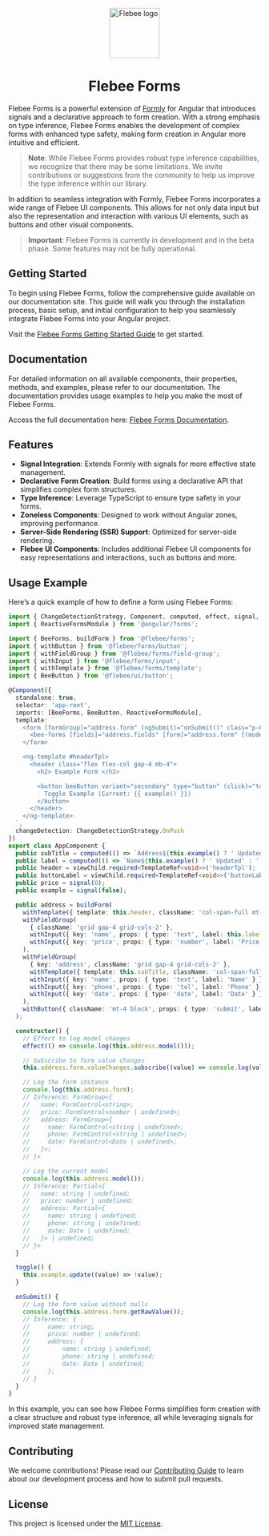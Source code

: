 <p align="center">
  <a href="https://components.flebee.com">
    <img src="https://components.flebee.com/favicon.svg" width="100" height="100" alt="Flebee logo">
  </a>
</p>

<h1 align="center">Flebee Forms</h1>

Flebee Forms is a powerful extension of [Formly](https://formly.dev/) for Angular that introduces signals and a declarative approach to form creation. With a strong emphasis on type inference, Flebee Forms enables the development of complex forms with enhanced type safety, making form creation in Angular more intuitive and efficient.

> **Note**: While Flebee Forms provides robust type inference capabilities, we recognize that there may be some limitations. We invite contributions or suggestions from the community to help us improve the type inference within our library.

In addition to seamless integration with Formly, Flebee Forms incorporates a wide range of Flebee UI components. This allows for not only data input but also the representation and interaction with various UI elements, such as buttons and other visual components.

> **Important**: Flebee Forms is currently in development and in the beta phase. Some features may not be fully operational.

## Getting Started

To begin using Flebee Forms, follow the comprehensive guide available on our documentation site. This guide will walk you through the installation process, basic setup, and initial configuration to help you seamlessly integrate Flebee Forms into your Angular project.

Visit the [Flebee Forms Getting Started Guide](https://components.flebee.com/docs/forms/installation) to get started.

## Documentation

For detailed information on all available components, their properties, methods, and examples, please refer to our documentation. The documentation provides usage examples to help you make the most of Flebee Forms.

Access the full documentation here: [Flebee Forms Documentation](https://components.flebee.com/docs/forms).

## Features

- **Signal Integration**: Extends Formly with signals for more effective state management.
- **Declarative Form Creation**: Build forms using a declarative API that simplifies complex form structures.
- **Type Inference**: Leverage TypeScript to ensure type safety in your forms.
- **Zoneless Components**: Designed to work without Angular zones, improving performance.
- **Server-Side Rendering (SSR) Support**: Optimized for server-side rendering.
- **Flebee UI Components**: Includes additional Flebee UI components for easy representations and interactions, such as buttons and more.

## Usage Example

Here’s a quick example of how to define a form using Flebee Forms:

```typescript
import { ChangeDetectionStrategy, Component, computed, effect, signal, TemplateRef, viewChild } from '@angular/core';
import { ReactiveFormsModule } from '@angular/forms';

import { BeeForms, buildForm } from '@flebee/forms';
import { withButton } from '@flebee/forms/button';
import { withFieldGroup } from '@flebee/forms/field-group';
import { withInput } from '@flebee/forms/input';
import { withTemplate } from '@flebee/forms/template';
import { BeeButton } from '@flebee/ui/button';

@Component({
  standalone: true,
  selector: 'app-root',
  imports: [BeeForms, BeeButton, ReactiveFormsModule],
  template: `
    <form [formGroup]="address.form" (ngSubmit)="onSubmit()" class="p-6">
      <bee-forms [fields]="address.fields" [form]="address.form" [(model)]="address.model" />
    </form>

    <ng-template #headerTpl>
      <header class="flex flex-col gap-4 mb-4">
        <h2> Example Form </h2>

        <button beeButton variant="secondary" type="button" (click)="toggle()">
          Toggle Example (Current: {{ example() }})
        </button>
      </header>
    </ng-template>
  `,
  changeDetection: ChangeDetectionStrategy.OnPush
})
export class AppComponent {
  public subTitle = computed(() => `Address${this.example() ? ' Updated' : ''}`);
  public label = computed(() => `Name${this.example() ? ' Updated' : ''}`);
  public header = viewChild.required<TemplateRef<void>>('headerTpl');
  public buttonLabel = viewChild.required<TemplateRef<void>>('buttonLabel');
  public price = signal(0);
  public example = signal(false);

  public address = buildForm(
    withTemplate({ template: this.header, className: 'col-span-full mt-4' }),
    withFieldGroup(
      { className: 'grid gap-4 grid-cols-2' },
      withInput({ key: 'name', props: { type: 'text', label: this.label, required: true } }),
      withInput({ key: 'price', props: { type: 'number', label: 'Price' } })
    ),
    withFieldGroup(
      { key: 'address', className: 'grid gap-4 grid-cols-2' },
      withTemplate({ template: this.subTitle, className: 'col-span-full mt-4' }),
      withInput({ key: 'name', props: { type: 'text', label: 'Name' } }),
      withInput({ key: 'phone', props: { type: 'tel', label: 'Phone' } }),
      withInput({ key: 'date', props: { type: 'date', label: 'Date' } })
    ),
    withButton({ className: 'mt-4 block', props: { type: 'submit', label: 'Save' } })
  );

  constructor() {
    // Effect to log model changes
    effect(() => console.log(this.address.model()));

    // Subscribe to form value changes
    this.address.form.valueChanges.subscribe((value) => console.log(value));

    // Log the form instance
    console.log(this.address.form);
    // Inference: FormGroup<{
    //   name: FormControl<string>;
    //   price: FormControl<number | undefined>;
    //   address: FormGroup<{
    //     name: FormControl<string | undefined>;
    //     phone: FormControl<string | undefined>;
    //     date: FormControl<Date | undefined>;
    //   }>;
    // }>

    // Log the current model
    console.log(this.address.model());
    // Inference: Partial<{
    //   name: string | undefined;
    //   price: number | undefined;
    //   address: Partial<{
    //     name: string | undefined;
    //     phone: string | undefined;
    //     date: Date | undefined;
    //   }> | undefined;
    // }>
  }

  toggle() {
    this.example.update((value) => !value);
  }

  onSubmit() {
    // Log the form value without nulls
    console.log(this.address.form.getRawValue());
    // Inference: {
    //     name: string;
    //     price: number | undefined;
    //     address: {
    //         name: string | undefined;
    //         phone: string | undefined;
    //         date: Date | undefined;
    //     };
    // }
  }
}
```

In this example, you can see how Flebee Forms simplifies form creation with a clear structure and robust type inference, all while leveraging signals for improved state management.

## Contributing

We welcome contributions! Please read our [Contributing Guide](CONTRIBUTING.md) to learn about our development process and how to submit pull requests.

## License

This project is licensed under the [MIT License](https://choosealicense.com/licenses/mit/).
